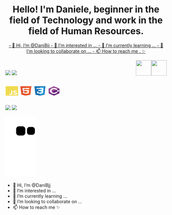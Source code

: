 
<h1 align="center">Hello! I'm Daniele, beginner in the field of Technology and work in the field of Human Resources. </h1>
<div align="center">
<a href="https://github.com/danibjj">
  
<p>
- 👋 Hi, I’m @DaniBjj
- 👀 I’m interested in ...
- 🌱 I’m currently learning ...
- 💞️ I’m looking to collaborate on ...
- 📫 How to reach me .
 ✨ 
   <p "right" >
   
  <a href="https://https://www.linkedin.com/in/danielesouzamenezes/" target="_blank">
  <img align="right" src="https://i.pinimg.com/564x/6d/de/6e/6dde6ee242aaf24caf2044d582d261e1.jpg" width="48px" height="48px">
</a>
  <a href="https://github.com/danibjj" target="_blank">
  <img align="right" src="https://i.pinimg.com/564x/3a/e2/be/3ae2be1bcda1c805318e02e38899030d.jpg" width="48px" height="48px">
</a><br />
<p align="left" >
  

  
  <img height="170em" src="https://github-readme-stats.vercel.app/api?username=danibjj&show_icons=false&theme=dark&include_all_commits=true&count_private=false"/>
  <img height="150em" src="https://github-readme-stats.vercel.app/api/top-langs/?username=danibjj&layout=compact&langs_count=7&theme=dark"/>
</div>
<div style="display: inline_block"><br>
  <img align="center" alt="danibjj-Js" height="30" width="40" src="https://raw.githubusercontent.com/devicons/devicon/master/icons/javascript/javascript-plain.svg">
  <img align="center" alt="danibjj-HTML" height="30" width="40" src="https://raw.githubusercontent.com/devicons/devicon/master/icons/html5/html5-original.svg">
  <img align="center" alt="danibjj-CSS" height="30" width="40" src="https://raw.githubusercontent.com/devicons/devicon/master/icons/css3/css3-original.svg">
  <img align="center" alt="danibjj-Csharp" height="30" width="40" src="https://raw.githubusercontent.com/devicons/devicon/master/icons/csharp/csharp-original.svg">
</div>

 ##
 
<div> 

  <a href = "mailto:danielesouzamenezes1910@gmail.com"><img src="https://img.shields.io/badge/-Gmail-%23333?style=for-the-badge&logo=gmail&logoColor=white" target="_blank"></a>
  <a href="https://www.linkedin.com/in/danielesouzamenezes/" target="_blank"><img src="https://img.shields.io/badge/-LinkedIn-%230077B5?style=for-the-badge&logo=linkedin&logoColor=white" target="_blank"></a> 
 
  ![Snake animation](https://github.com/rafaballerini/rafaballerini/blob/output/github-contribution-grid-snake.svg)
 
</div>














- 👋 Hi, I’m @DaniBjj
- 👀 I’m interested in ...
- 🌱 I’m currently learning ...
- 💞️ I’m looking to collaborate on ...
- 📫 How to reach me 
 ✨ 

